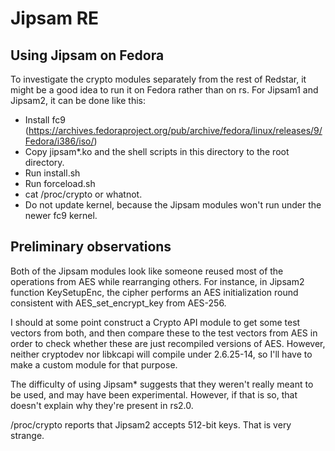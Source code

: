 Jipsam RE
=========

Using Jipsam on Fedora
----------------------

To investigate the crypto modules separately from the rest of Redstar, it might be a good idea to run it on Fedora rather than on rs. For Jipsam1 and Jipsam2,
it can be done like this:

* Install fc9 (https://archives.fedoraproject.org/pub/archive/fedora/linux/releases/9/Fedora/i386/iso/)
* Copy jipsam\*.ko and the shell scripts in this directory to the root directory.
* Run install.sh
* Run forceload.sh
* cat /proc/crypto or whatnot.
* Do not update kernel, because the Jipsam modules won't run under the newer fc9 kernel.

Preliminary observations
------------------------

Both of the Jipsam modules look like someone reused most of the operations from
AES while rearranging others. For instance, in Jipsam2 function KeySetupEnc, 
the cipher performs an AES initialization round consistent with 
AES\_set\_encrypt\_key from AES-256.

I should at some point construct a Crypto API module to get some test vectors
from both, and then compare these to the test vectors from AES in order to check
whether these are just recompiled versions of AES. However, neither cryptodev 
nor libkcapi will compile under 2.6.25-14, so I'll have to make a custom module
for that purpose.

The difficulty of using Jipsam\* suggests that they weren't really meant to be
used, and may have been experimental. However, if that is so, that doesn't 
explain why they're present in rs2.0.

/proc/crypto reports that Jipsam2 accepts 512-bit keys. That is very strange.
